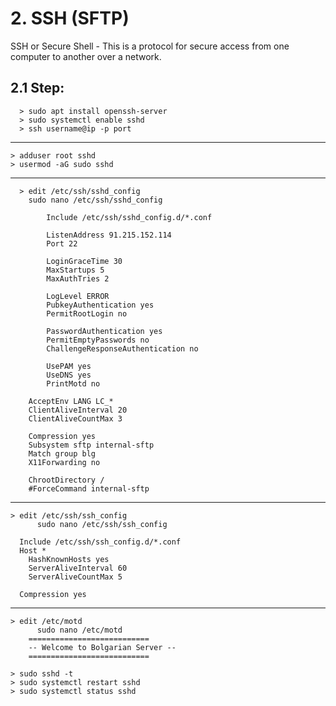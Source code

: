 ## ################################################################
# 2. SSH (SFTP)
SSH or Secure Shell - This is a protocol for secure access from one
computer to another over a network.

 ## 2.1 Step:
      > sudo apt install openssh-server
      > sudo systemctl enable sshd
      > ssh username@ip -p port
   ---------------------------------------

   	> adduser root sshd
   	> usermod -aG sudo sshd

   ---------------------------------------
   
      > edit /etc/ssh/sshd_config
        sudo nano /etc/ssh/sshd_config
	
        	Include /etc/ssh/sshd_config.d/*.conf
	
	      	ListenAddress 91.215.152.114
	      	Port 22
	
	      	LoginGraceTime 30
	      	MaxStartups 5
	      	MaxAuthTries 2

	      	LogLevel ERROR
	      	PubkeyAuthentication yes
	      	PermitRootLogin no

	      	PasswordAuthentication yes
	      	PermitEmptyPasswords no
	      	ChallengeResponseAuthentication no

	      	UsePAM yes
	      	UseDNS yes
	      	PrintMotd no

		AcceptEnv LANG LC_*
		ClientAliveInterval 20
		ClientAliveCountMax 3

		Compression yes
		Subsystem sftp internal-sftp
	 	Match group blg
	 	X11Forwarding no

	 	ChrootDirectory /
	 	#ForceCommand internal-sftp
   ----------------------------------------     

   	> edit /etc/ssh/ssh_config
     	  sudo nano /etc/ssh/ssh_config
	
 	  Include /etc/ssh/ssh_config.d/*.conf
	  Host *
	    HashKnownHosts yes
	    ServerAliveInterval 60
	    ServerAliveCountMax 5

	  Compression yes
   ----------------------------------------

   	> edit /etc/motd
     	  sudo nano /etc/motd
		===========================
		-- Welcome to Bolgarian Server --
		===========================

  	> sudo sshd -t
  	> sudo systemctl restart sshd
 	> sudo systemctl status sshd
